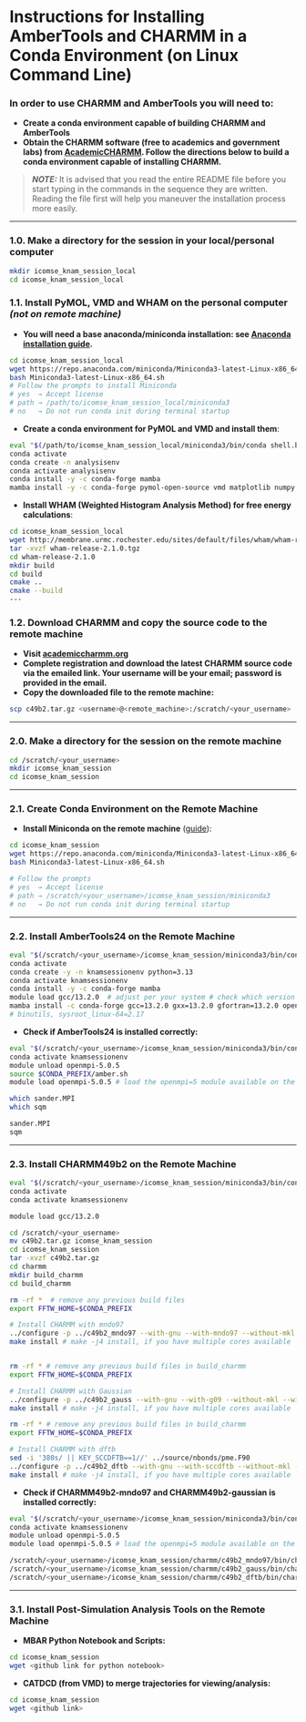 # Instructions for Installing AmberTools and CHARMM in a Conda Environment (on Linux Command Line)

### In order to use CHARMM and AmberTools you will need to:
- **Create a conda environment capable of building CHARMM and AmberTools**
- **Obtain the CHARMM software (free to academics and government labs) from [AcademicCHARMM](https://academiccharmm.org/program). Follow the directions below to build a conda environment capable of installing CHARMM.**

> **_NOTE:_** It is advised that you read the entire README file before you start typing in the commands in the sequence they are written. Reading the file first will help you maneuver the installation process more easily.

---
### 1.0. Make a directory for the session in your local/personal computer 
```bash
mkdir icomse_knam_session_local
cd icomse_knam_session_local
```
### 1.1. Install PyMOL, VMD and WHAM on the personal computer *(not on remote machine)*

- **You will need a base anaconda/miniconda installation: see [Anaconda installation guide](https://docs.conda.io/projects/conda/en/latest/user-guide/install/linux.html).**

```bash
cd icomse_knam_session_local
wget https://repo.anaconda.com/miniconda/Miniconda3-latest-Linux-x86_64.sh
bash Miniconda3-latest-Linux-x86_64.sh
# Follow the prompts to install Miniconda
# yes  → Accept license
# path → /path/to/icomse_knam_session_local/miniconda3
# no   → Do not run conda init during terminal startup
```

- **Create a conda environment for PyMOL and VMD and install them**:

```bash
eval "$(/path/to/icomse_knam_session_local/miniconda3/bin/conda shell.bash hook)"  # Change path accordingly
conda activate
conda create -n analysisenv
conda activate analysisenv
conda install -y -c conda-forge mamba
mamba install -y -c conda-forge pymol-open-source vmd matplotlib numpy ipython ipykernel 
```

- **Install WHAM (Weighted Histogram Analysis Method) for free energy calculations**:

```bash
cd icomse_knam_session_local
wget http://membrane.urmc.rochester.edu/sites/default/files/wham/wham-release-2.1.0.tgz
tar -xvzf wham-release-2.1.0.tgz
cd wham-release-2.1.0
mkdir build
cd build
cmake ..
cmake --build
---
```
### 1.2. Download CHARMM and copy the source code to the remote machine

- **Visit [academiccharmm.org](https://academiccharmm.org)**
- **Complete registration and download the latest CHARMM source code via the emailed link. Your username will be your email; password is provided in the email.**
- **Copy the downloaded file to the remote machine:**

```bash
scp c49b2.tar.gz <username>@<remote_machine>:/scratch/<your_username>
```
---
### 2.0. Make a directory for the session on the remote machine

```bash
cd /scratch/<your_username>
mkdir icomse_knam_session
cd icomse_knam_session
```
---
### 2.1. Create Conda Environment on the Remote Machine

- **Install Miniconda on the remote machine** ([guide](https://docs.conda.io/projects/conda/en/latest/user-guide/install/linux.html)):

```bash
cd icomse_knam_session
wget https://repo.anaconda.com/miniconda/Miniconda3-latest-Linux-x86_64.sh
bash Miniconda3-latest-Linux-x86_64.sh

# Follow the prompts
# yes  → Accept license
# path → /scratch/<your_username>/icomse_knam_session/miniconda3
# no   → Do not run conda init during terminal startup
```

---

### 2.2. Install AmberTools24 on the Remote Machine

```bash
eval "$(/scratch/<your_username>/icomse_knam_session/miniconda3/bin/conda shell.bash hook)"
conda activate
conda create -y -n knamsessionenv python=3.13
conda activate knamsessionenv
conda install -y -c conda-forge mamba
module load gcc/13.2.0  # adjust per your system # check which version available with 'module avail gcc' #follow the same with mamba
mamba install -c conda-forge gcc=13.2.0 gxx=13.2.0 gfortran=13.2.0 openmpi dacase::ambertools-dac=24 make cmake=3.29.6 gawk fftw numpy scipy matplotlib scikit-learn pymbar=3 ipython ipykernel tqdm
# binutils, sysroot_linux-64=2.17
```

- **Check if AmberTools24 is installed correctly:**

```bash
eval "$(/scratch/<your_username>/icomse_knam_session/miniconda3/bin/conda shell.bash hook)"
conda activate knamsessionenv
module unload openmpi-5.0.5
source $CONDA_PREFIX/amber.sh
module load openmpi-5.0.5 # load the openmpi=5 module available on the remote machine

which sander.MPI
which sqm

sander.MPI
sqm
```

---

### 2.3. Install CHARMM49b2 on the Remote Machine

```bash
eval "$(/scratch/<your_username>/icomse_knam_session/miniconda3/bin/conda shell.bash hook)"
conda activate
conda activate knamsessionenv

module load gcc/13.2.0

cd /scratch/<your_username>
mv c49b2.tar.gz icomse_knam_session
cd icomse_knam_session
tar -xvzf c49b2.tar.gz
cd charmm
mkdir build_charmm
cd build_charmm

rm -rf *  # remove any previous build files
export FFTW_HOME=$CONDA_PREFIX

# Install CHARMM with mndo97
../configure -p ../c49b2_mndo97 --with-gnu --with-mndo97 --without-mkl --without-openmm --without-qchem --without-quantum --without-colfft --without-cuda --without-opencl
make install # make -j4 install, if you have multiple cores available


rm -rf * # remove any previous build files in build_charmm
export FFTW_HOME=$CONDA_PREFIX

# Install CHARMM with Gaussian
../configure -p ../c49b2_gauss --with-gnu --with-g09 --without-mkl --without-openmm --without-qchem --without-quantum --without-colfft --without-cuda --without-opencl
make install # make -j4 install, if you have multiple cores available

rm -rf * # remove any previous build files in build_charmm
export FFTW_HOME=$CONDA_PREFIX

# Install CHARMM with dftb
sed -i '380s/ || KEY_SCCDFTB==1//' ../source/nbonds/pme.F90
../configure -p ../c49b2_dftb --with-gnu --with-sccdftb --without-mkl --without-openmm --without-qchem --without-quantum --without-colfft --without-cuda --without-opencl
make install # make -j4 install, if you have multiple cores available

```

- **Check if CHARMM49b2-mndo97 and CHARMM49b2-gaussian is installed correctly:**

```bash
eval "$(/scratch/<your_username>/icomse_knam_session/miniconda3/bin/conda shell.bash hook)"
conda activate knamsessionenv
module unload openmpi-5.0.5
module load openmpi-5.0.5 # load the openmpi=5 module available on the remote machine

/scratch/<your_username>/icomse_knam_session/charmm/c49b2_mndo97/bin/charmm
/scratch/<your_username>/icomse_knam_session/charmm/c49b2_gauss/bin/charmm
/scratch/<your_username>/icomse_knam_session/charmm/c49b2_dftb/bin/charmm

```

---

### 3.1. Install Post-Simulation Analysis Tools on the Remote Machine

- **MBAR Python Notebook and Scripts:**

```bash
cd icomse_knam_session
wget <github link for python notebook>
```

- **CATDCD (from VMD) to merge trajectories for viewing/analysis:**

```bash
cd icomse_knam_session
wget <github link>
```
